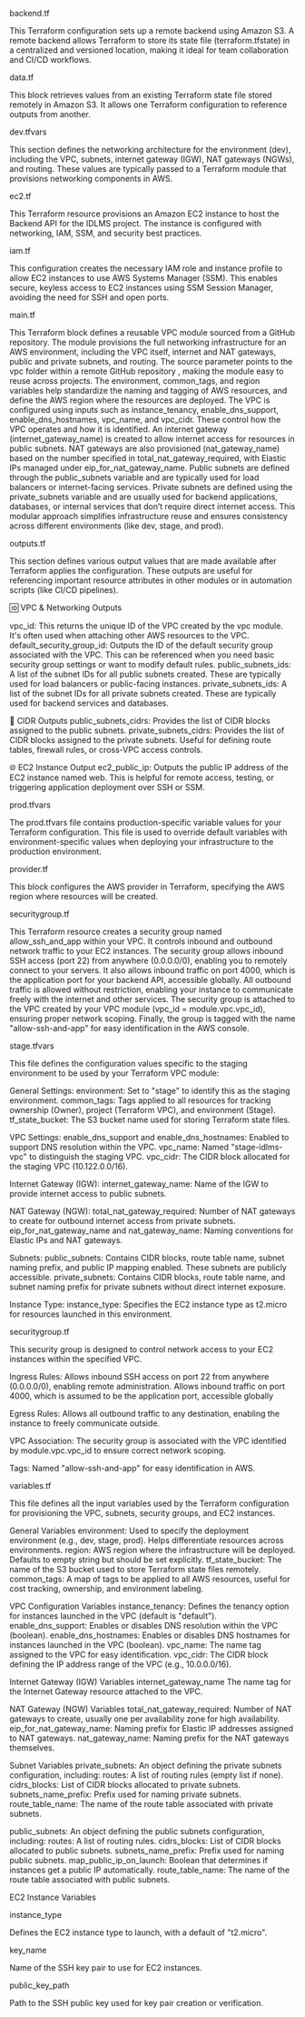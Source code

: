 backend.tf

This Terraform configuration sets up a remote backend using Amazon S3. A remote backend allows Terraform to store its state file (terraform.tfstate) in a centralized and versioned location, making it ideal for team collaboration and CI/CD workflows.

data.tf

This block retrieves values from an existing Terraform state file stored remotely in Amazon S3. It allows one Terraform configuration to reference outputs from another.

dev.tfvars

This section defines the networking architecture for the environment (dev), including the VPC, subnets, internet gateway (IGW), NAT gateways (NGWs), and routing. These values are typically passed to a Terraform module that provisions networking components in AWS.

ec2.tf

This Terraform resource provisions an Amazon EC2 instance to host the Backend API for the IDLMS project. The instance is configured with networking, IAM, SSM, and security best practices.

iam.tf

This configuration creates the necessary IAM role and instance profile to allow EC2 instances to use AWS Systems Manager (SSM). This enables secure, keyless access to EC2 instances using SSM Session Manager, avoiding the need for SSH and open ports.

main.tf

This Terraform block defines a reusable VPC module sourced from a GitHub repository. The module provisions the full networking infrastructure for an AWS environment, including the VPC itself, internet and NAT gateways, public and private subnets, and routing. The source parameter points to the vpc folder within a remote GitHub repository , making the module easy to reuse across projects. The environment, common_tags, and region variables help standardize the naming and tagging of AWS resources, and define the AWS region where the resources are deployed. The VPC is configured using inputs such as instance_tenancy, enable_dns_support, enable_dns_hostnames, vpc_name, and vpc_cidr. These control how the VPC operates and how it is identified. An internet gateway (internet_gateway_name) is created to allow internet access for resources in public subnets. NAT gateways are also provisioned (nat_gateway_name) based on the number specified in total_nat_gateway_required, with Elastic IPs managed under eip_for_nat_gateway_name. Public subnets are defined through the public_subnets variable and are typically used for load balancers or internet-facing services. Private subnets are defined using the private_subnets variable and are usually used for backend applications, databases, or internal services that don’t require direct internet access. This modular approach simplifies infrastructure reuse and ensures consistency across different environments (like dev, stage, and prod).

outputs.tf

This section defines various output values that are made available after Terraform applies the configuration. These outputs are useful for referencing important resource attributes in other modules or in automation scripts (like CI/CD pipelines).

🆔 VPC & Networking Outputs

vpc_id: This returns the unique ID of the VPC created by the vpc module. It's often used when attaching other AWS resources to the VPC. default_security_group_id: Outputs the ID of the default security group associated with the VPC. This can be referenced when you need basic security group settings or want to modify default rules. public_subnets_ids: A list of the subnet IDs for all public subnets created. These are typically used for load balancers or public-facing instances. private_subnets_ids: A list of the subnet IDs for all private subnets created. These are typically used for backend services and databases.

📍 CIDR Outputs public_subnets_cidrs: Provides the list of CIDR blocks assigned to the public subnets. private_subnets_cidrs: Provides the list of CIDR blocks assigned to the private subnets. Useful for defining route tables, firewall rules, or cross-VPC access controls.

🌐 EC2 Instance Output ec2_public_ip: Outputs the public IP address of the EC2 instance named web. This is helpful for remote access, testing, or triggering application deployment over SSH or SSM.

prod.tfvars

The prod.tfvars file contains production-specific variable values for your Terraform configuration. This file is used to override default variables with environment-specific values when deploying your infrastructure to the production environment.

provider.tf

This block configures the AWS provider in Terraform, specifying the AWS region where resources will be created.

securitygroup.tf

This Terraform resource creates a security group named allow_ssh_and_app within your VPC. It controls inbound and outbound network traffic to your EC2 instances. The security group allows inbound SSH access (port 22) from anywhere (0.0.0.0/0), enabling you to remotely connect to your servers. It also allows inbound traffic on port 4000, which is the application port for your backend API, accessible globally. All outbound traffic is allowed without restriction, enabling your instance to communicate freely with the internet and other services. The security group is attached to the VPC created by your VPC module (vpc_id = module.vpc.vpc_id), ensuring proper network scoping. Finally, the group is tagged with the name "allow-ssh-and-app" for easy identification in the AWS console.

stage.tfvars

This file defines the configuration values specific to the staging environment to be used by your Terraform VPC module:

General Settings: environment: Set to "stage" to identify this as the staging environment. common_tags: Tags applied to all resources for tracking ownership (Owner), project (Terraform VPC), and environment (Stage). tf_state_bucket: The S3 bucket name used for storing Terraform state files.

VPC Settings: enable_dns_support and enable_dns_hostnames: Enabled to support DNS resolution within the VPC. vpc_name: Named "stage-idlms-vpc" to distinguish the staging VPC. vpc_cidr: The CIDR block allocated for the staging VPC (10.122.0.0/16).

Internet Gateway (IGW): internet_gateway_name: Name of the IGW to provide internet access to public subnets.

NAT Gateway (NGW): total_nat_gateway_required: Number of NAT gateways to create for outbound internet access from private subnets. eip_for_nat_gateway_name and nat_gateway_name: Naming conventions for Elastic IPs and NAT gateways.

Subnets: public_subnets: Contains CIDR blocks, route table name, subnet naming prefix, and public IP mapping enabled. These subnets are publicly accessible. private_subnets: Contains CIDR blocks, route table name, and subnet naming prefix for private subnets without direct internet exposure.

Instance Type: instance_type: Specifies the EC2 instance type as t2.micro for resources launched in this environment.

securitygroup.tf

This security group is designed to control network access to your EC2 instances within the specified VPC.

Ingress Rules: Allows inbound SSH access on port 22 from anywhere (0.0.0.0/0), enabling remote administration. Allows inbound traffic on port 4000, which is assumed to be the application port, accessible globally

Egress Rules: Allows all outbound traffic to any destination, enabling the instance to freely communicate outside.

VPC Association: The security group is associated with the VPC identified by module.vpc.vpc_id to ensure correct network scoping.

Tags: Named "allow-ssh-and-app" for easy identification in AWS.

variables.tf

This file defines all the input variables used by the Terraform configuration for provisioning the VPC, subnets, security groups, and EC2 instances.

General Variables environment: Used to specify the deployment environment (e.g., dev, stage, prod). Helps differentiate resources across environments. region: AWS region where the infrastructure will be deployed. Defaults to empty string but should be set explicitly. tf_state_bucket: The name of the S3 bucket used to store Terraform state files remotely. common_tags: A map of tags to be applied to all AWS resources, useful for cost tracking, ownership, and environment labeling.

VPC Configuration Variables instance_tenancy: Defines the tenancy option for instances launched in the VPC (default is "default"). enable_dns_support: Enables or disables DNS resolution within the VPC (boolean). enable_dns_hostnames: Enables or disables DNS hostnames for instances launched in the VPC (boolean). vpc_name: The name tag assigned to the VPC for easy identification. vpc_cidr: The CIDR block defining the IP address range of the VPC (e.g., 10.0.0.0/16).

Internet Gateway (IGW) Variables internet_gateway_name The name tag for the Internet Gateway resource attached to the VPC.

NAT Gateway (NGW) Variables total_nat_gateway_required: Number of NAT gateways to create, usually one per availability zone for high availability. eip_for_nat_gateway_name: Naming prefix for Elastic IP addresses assigned to NAT gateways. nat_gateway_name: Naming prefix for the NAT gateways themselves.

Subnet Variables private_subnets: An object defining the private subnets configuration, including: routes: A list of routing rules (empty list if none). cidrs_blocks: List of CIDR blocks allocated to private subnets. subnets_name_prefix: Prefix used for naming private subnets. route_table_name: The name of the route table associated with private subnets.

public_subnets: An object defining the public subnets configuration, including: routes: A list of routing rules. cidrs_blocks: List of CIDR blocks allocated to public subnets. subnets_name_prefix: Prefix used for naming public subnets. map_public_ip_on_launch: Boolean that determines if instances get a public IP automatically. route_table_name: The name of the route table associated with public subnets.

EC2 Instance Variables

instance_type

Defines the EC2 instance type to launch, with a default of "t2.micro".

key_name

Name of the SSH key pair to use for EC2 instances.

public_key_path

Path to the SSH public key used for key pair creation or verification.
